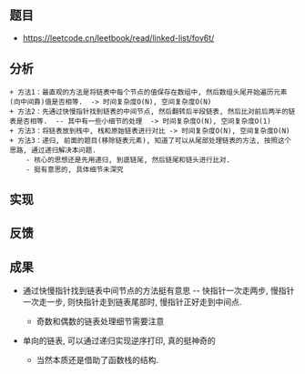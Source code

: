 
## 题目
+ https://leetcode.cn/leetbook/read/linked-list/fov6t/

## 分析
```
+ 方法1：最直观的方法是将链表中每个节点的值保存在数组中, 然后数组头尾开始遍历元素(向中间靠)值是否相等.  -> 时间复杂度O(N), 空间复杂度O(N)
+ 方法2：先通过快慢指针找到链表的中间节点, 然后翻转后半段链表, 然后比对前后两半的链表是否相等.  -- 其中有一些小细节的处理  -> 时间复杂度O(N), 空间复杂度O(1)
+ 方法3：将链表放到栈中, 栈和原始链表进行对比 -> 时间复杂度O(N), 空间复杂度O(N)
+ 方法3：递归, 前面的题目(移除链表元素), 知道了可以从尾部处理链表的方法, 按照这个思路, 通过递归解决本问题.
	- 核心的思想还是先用递归, 到底链尾, 然后链尾和链头进行比对.
	- 挺有意思的, 具体细节未深究
```

## 实现


## 反馈


## 成果
+ 通过快慢指针找到链表中间节点的方法挺有意思 -- 快指针一次走两步, 慢指针一次走一步, 则快指针走到链表尾部时, 慢指针正好走到中间点. 
	- 奇数和偶数的链表处理细节需要注意

+ 单向的链表, 可以通过递归实现逆序打印, 真的挺神奇的
	- 当然本质还是借助了函数栈的结构.


